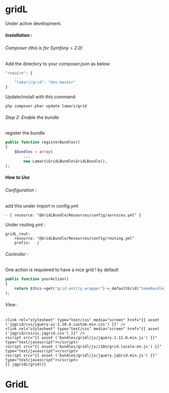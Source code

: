 gridL
=======
Under  active development.

##### Installation :
###### Composer (this is for Symfony > 2.0)

Add the directory to your composer.json as below:

```js
"require": {
    ...
    "lamari/grid": "dev-master"
}
```

Update/install with this command:

```
php composer.phar update lamari/grid
```
###### Step 2:  Enable the bundle

register the bundle

```php
public function registerBundles()
{
    $bundles = array(
        ...
        new Lamari\GridLBundle\GridLBundle(),
);
```
##### How to Use
###### Configuration :
add this under import in config.yml
```
- { resource: "@GridLBundle/Resources/config/services.yml" }
```
Under routing.yml :
```
gridL_rout:
    resource: "@GridLBundle/Resources/config/routing.yml"
    prefix:   /
```
###### Controller :
One action is requiered to have a nice grid !
by default
```php
public function yourAction()
{
    return $this->get("grid.entity_wrapper")->_defaultGrid("SomeBundle:SomeEntity","SomeBundle:someView:EntityView.html.twig");
);
```
###### View :
```twig
<link rel="stylesheet" type="text/css" media="screen" href="{{ asset ('jqgrid/css/jquery-ui-1.10.4.custom.min.css') }}" />
<link rel="stylesheet" type="text/css" media="screen" href="{{ asset ('jqgrid/css/ui.jqgrid.css') }}" />
<script src="{{ asset ('bundles/gridl/js/jquery-1.11.0.min.js') }}" type="text/javascript"></script>
<script src="{{ asset ('bundles/gridl/js/i18n/grid.locale-en.js') }}" type="text/javascript"></script>
<script src="{{ asset ('bundles/gridl/js/jquery.jqGrid.min.js') }}" type="text/javascript"></script>
{{ jqgridL(grid)}}
```
GridL
=====
